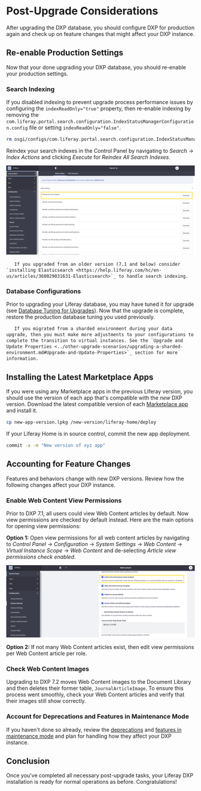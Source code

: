 # Post-Upgrade Considerations

After upgrading the DXP database, you should configure DXP for production again and check up on feature changes that might affect your DXP instance.

## Re-enable Production Settings

Now that your done upgrading your DXP database, you should re-enable your production settings.

### Search Indexing

If you disabled indexing to prevent upgrade process performance issues by configuring the `indexReadOnly="true"` property, then re-enable indexing by removing the `com.liferay.portal.search.configuration.IndexStatusManagerConfiguration.config` file or setting `indexReadOnly="false"`.

```bash
rm osgi/configs/com.liferay.portal.search.configuration.IndexStatusManagerConfiguration.config
```

Reindex your search indexes in the Control Panel by navigating to *Search* &rarr; *Index Actions* and clicking *Execute* for *Reindex All Search Indexes.*

![You can reindex your search indexes in the Control Panel.](./post-upgrade-considerations/images/01.png)

```note::
   If you upgraded from an older version (7.1 and below) consider `installing Elasticsearch <https://help.liferay.com/hc/en-us/articles/360029031631-Elasticsearch>`_ to handle search indexing.
```

### Database Configurations

Prior to upgrading your Liferay database, you may have tuned it for upgrade (see [Database Tuning for Upgrades](../upgrade-stability-and-performance/database-tuning-for-upgrades.md)). Now that the upgrade is complete, restore the production database tuning you used previously.

```note::
   If you migrated from a sharded environment during your data upgrade, then you must make more adjustments to your configurations to complete the transition to virtual instances. See the `Upgrade and Update Properties <../other-upgrade-scenarios/upgrading-a-sharded-environment.md#Upgrade-and-Update-Properties>`_ section for more information.
```

## Installing the Latest Marketplace Apps

If you were using any Marketplace apps in the previous Liferay version, you should use the version of each app that's compatible with the _new_ DXP version. Download the latest compatible version of each [Marketplace app](../../../system-administration/installing-and-managing-apps/installing-apps/downloading-apps.md) and install it.

```bash
cp new-app-version.lpkg /new-version/liferay-home/deploy
```

If your Liferay Home is in source control, commit the new app deployment.

```bash
commit -a -m "New version of xyz app"
```

## Accounting for Feature Changes

Features and behaviors change with new DXP versions. Review how the following changes affect your DXP instance.

### Enable Web Content View Permissions

Prior to DXP 7.1, all users could view Web Content articles by default. Now view permissions are checked by default instead. Here are the main options for opening view permissions:

**Option 1:** Open view permissions for all web content articles by navigating to _Control Panel_ → _Configuration_ → _System Settings_ → _Web Content_ → _Virtual Instance Scope_ → _Web Content_ and de-selecting _Article view permissions check enabled_.

![Disable the permissions check for viewing web content by scrolling down in the Web Content menu in the System Settings.](./post-upgrade-considerations/images/02.png)

**Option 2:** If not many Web Content articles exist, then edit view permissions per Web Content article per role.

### Check Web Content Images

Upgrading to DXP 7.2 moves Web Content images to the Document Library and then deletes their former table, `JournalArticleImage`. To ensure this process went smoothly, check your Web Content articles and verify that their images still show correctly.

### Account for Deprecations and Features in Maintenance Mode

If you haven't done so already, review the [deprecations](../reference/deprecations-in-liferay-dxp-7-3.md) and [features in maintenance mode](../reference/features-in-maintenance-mode.md) and plan for handling how they affect your DXP instance.

## Conclusion

Once you've completed all necessary post-upgrade tasks, your Liferay DXP installation is ready for normal operations as before. Congratulations!
